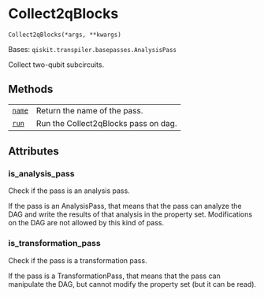 # Collect2qBlocks

<span id="undefined" />

`Collect2qBlocks(*args, **kwargs)`

Bases: `qiskit.transpiler.basepasses.AnalysisPass`

Collect two-qubit subcircuits.

## Methods

|                                                                                                                                                       |                                      |
| ----------------------------------------------------------------------------------------------------------------------------------------------------- | ------------------------------------ |
| [`name`](qiskit.transpiler.passes.Collect2qBlocks.name#qiskit.transpiler.passes.Collect2qBlocks.name "qiskit.transpiler.passes.Collect2qBlocks.name") | Return the name of the pass.         |
| [`run`](qiskit.transpiler.passes.Collect2qBlocks.run#qiskit.transpiler.passes.Collect2qBlocks.run "qiskit.transpiler.passes.Collect2qBlocks.run")     | Run the Collect2qBlocks pass on dag. |

## Attributes

<span id="undefined" />

### is\_analysis\_pass

Check if the pass is an analysis pass.

If the pass is an AnalysisPass, that means that the pass can analyze the DAG and write the results of that analysis in the property set. Modifications on the DAG are not allowed by this kind of pass.

<span id="undefined" />

### is\_transformation\_pass

Check if the pass is a transformation pass.

If the pass is a TransformationPass, that means that the pass can manipulate the DAG, but cannot modify the property set (but it can be read).

